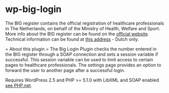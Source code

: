 wp-big-login
=============
The BIG register contains the official registration of healthcare professionals in The Netherlands, on behalf of the Ministry of Health, Welfare and Sport. More info about the BIG register can be found on the [official website](https://www.bigregister.nl/en/aboutthebigregister/). Technical information can be found at [this address](https://www.bigregister.nl/zoeken/zoeken_eigen_systeem/) - Dutch only.

= About this plugin =
The Big Login Plugin checks the number entered in the BIG register through a SOAP connection and sets a session variable if successful. This session variable can be used to limit access to certain pages to healthcare professionals.
The settings page provides an option to forward the user to another page after a successful login.

Requires WordPress 2.5 and PHP >= 5.1.0 with LibXML and SOAP enabled [see PHP.net](http://nl3.php.net/manual/en/book.soap.php).

